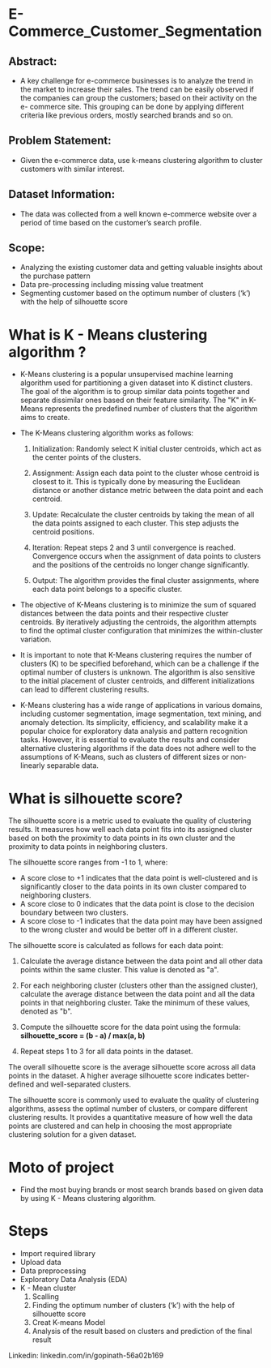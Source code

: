 # E-Commerce_Customer_Segmentation

## Abstract:
* A key challenge for e-commerce businesses is to analyze the trend in the market to increase their sales. The trend can be easily observed if the companies can group the customers; based on their activity on the e- commerce site. This grouping can be done by applying different criteria like previous orders, mostly searched brands and so on.

## Problem Statement:
* Given the e-commerce data, use k-means clustering algorithm to cluster customers with similar interest.

## Dataset Information:
* The data was collected from a well known e-commerce website over a period of time based on the customer’s search profile.

## Scope:
* Analyzing the existing customer data and getting valuable insights about the purchase pattern
* Data pre-processing including missing value treatment
* Segmenting customer based on the optimum number of clusters (‘k’) with the help of silhouette score

#  What is K - Means clustering algorithm ?

* K-Means clustering is a popular unsupervised machine learning algorithm used for partitioning a given dataset into K distinct clusters. The goal of the algorithm is to group similar data points together and separate dissimilar ones based on their feature similarity. The "K" in K-Means represents the predefined number of clusters that the algorithm aims to create.

* The K-Means clustering algorithm works as follows:

    1. Initialization: Randomly select K initial cluster centroids, which act as the center points of the clusters.

    2. Assignment: Assign each data point to the cluster whose centroid is closest to it. This is typically done by measuring the Euclidean distance or another distance metric between the data point and each centroid.

    3. Update: Recalculate the cluster centroids by taking the mean of all the data points assigned to each cluster. This step adjusts the centroid positions.

    4. Iteration: Repeat steps 2 and 3 until convergence is reached. Convergence occurs when the assignment of data points to clusters and the positions of the centroids no longer change significantly.

    5. Output: The algorithm provides the final cluster assignments, where each data point belongs to a specific cluster.

* The objective of K-Means clustering is to minimize the sum of squared distances between the data points and their respective cluster centroids. By iteratively adjusting the centroids, the algorithm attempts to find the optimal cluster configuration that minimizes the within-cluster variation.

* It is important to note that K-Means clustering requires the number of clusters (K) to be specified beforehand, which can be a challenge if the optimal number of clusters is unknown. The algorithm is also sensitive to the initial placement of cluster centroids, and different initializations can lead to different clustering results.

* K-Means clustering has a wide range of applications in various domains, including customer segmentation, image segmentation, text mining, and anomaly detection. Its simplicity, efficiency, and scalability make it a popular choice for exploratory data analysis and pattern recognition tasks. However, it is essential to evaluate the results and consider alternative clustering algorithms if the data does not adhere well to the assumptions of K-Means, such as clusters of different sizes or non-linearly separable data.

# What is silhouette score?

The silhouette score is a metric used to evaluate the quality of clustering results. It measures how well each data point fits into its assigned cluster based on both the proximity to data points in its own cluster and the proximity to data points in neighboring clusters.

The silhouette score ranges from -1 to 1, where:
- A score close to +1 indicates that the data point is well-clustered and is significantly closer to the data points in its own cluster compared to neighboring clusters.
- A score close to 0 indicates that the data point is close to the decision boundary between two clusters.
- A score close to -1 indicates that the data point may have been assigned to the wrong cluster and would be better off in a different cluster.

The silhouette score is calculated as follows for each data point:

1. Calculate the average distance between the data point and all other data points within the same cluster. This value is denoted as "a".

2. For each neighboring cluster (clusters other than the assigned cluster), calculate the average distance between the data point and all the data points in that neighboring cluster. Take the minimum of these values, denoted as "b".

3. Compute the silhouette score for the data point using the formula:
   **silhouette_score = (b - a) / max(a, b)**

4. Repeat steps 1 to 3 for all data points in the dataset.

The overall silhouette score is the average silhouette score across all data points in the dataset. A higher average silhouette score indicates better-defined and well-separated clusters.

The silhouette score is commonly used to evaluate the quality of clustering algorithms, assess the optimal number of clusters, or compare different clustering results. It provides a quantitative measure of how well the data points are clustered and can help in choosing the most appropriate clustering solution for a given dataset.

# Moto of project

* Find the most buying brands or most search brands based on given data by using K - Means clustering algorithm.

# Steps 

* Import required library
* Upload data 
* Data preprocessing
* Exploratory Data Analysis (EDA)
* K - Mean cluster
    1) Scalling
    2) Finding the optimum number of clusters (‘k’) with the help of silhouette score
    3) Creat K-means Model
    4) Analysis of the result based on clusters and prediction of the final result


Linkedin: linkedin.com/in/gopinath-56a02b169
